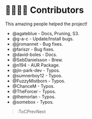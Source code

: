 # 🙋‍♀️🙋‍♂️ Contributors

This amazing people helped the project!

- @agateblue - Docs, Pruning, S3.
- @g-a-c - Update/Install bugs.
- @jjromannet - Bug fixes.
- @fariszr - Bug fixes.
- @david-boles - Docs.
- @SebDanielsson - Brew.
- @n194 - AUR Package.
- @jin-park-dev - Typos.
- @sumnerboy12 - Typos.
- @FuzzyMistborn - Typos.
- @ChanceM - Typos.
- @TheForcer - Typos.
- @themorlan - Typos.
- @somebox - Typos.

> :ToCPrevNext
